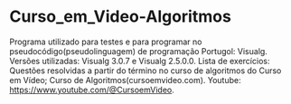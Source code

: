 # Curso_em_Video-Algoritmos
 Programa utilizado para testes e para programar no pseudocódigo(pseudolinguagem) de programação Portugol: Visualg. Versões utilizadas: Visualg 3.0.7 e Visualg 2.5.0.0. Lista de exercícios: Questões resolvidas a partir do término no curso de algoritmos do Curso em Vídeo; Curso de Algoritmos(cursoemvideo.com). Youtube: https://www.youtube.com/@CursoemVideo.
